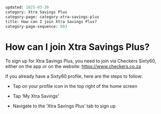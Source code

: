 ```meta
updated: 2025-03-30
category: Xtra Savings Plus
category-page: category-xtra-savings-plus
title: How can I join Xtra Savings Plus?
category-page-sequence: 003
```

# How can I join Xtra Savings Plus? 

To sign up for Xtra Savings Plus, you need to join via Checkers Sixty60, either on the app or on the website: https://www.checkers.co.za 

If you already have a Sixty60 profile, here are the steps to follow:  

- Tap on your profile icon in the top right of the home screen 

- Tap ‘My Xtra Savings’ 

- Navigate to the ‘Xtra Savings Plus’ tab to sign up 

